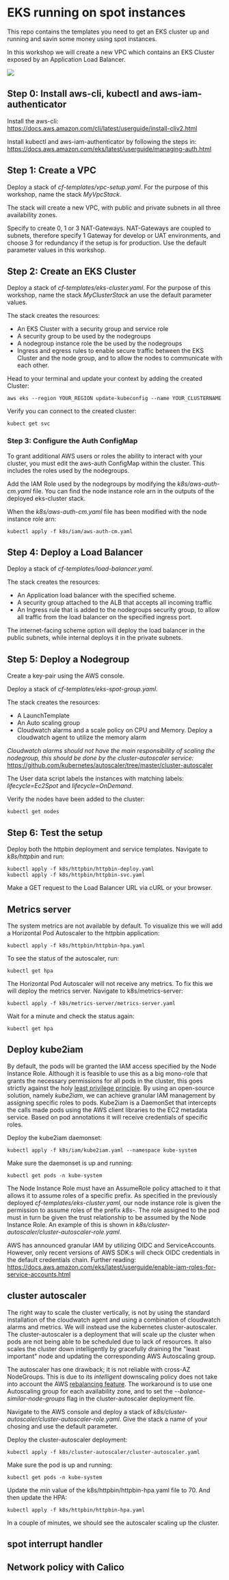 # EKS running on spot instances 
This repo contains the templates you need to get an EKS cluster up and running and savin some money using spot instances.

In this workshop we will create a new VPC which contains an EKS Cluster exposed by an Application Load Balancer.

<img  src="images/infra.png">

## Step 0: Install aws-cli, kubectl and aws-iam-authenticator
Install the aws-cli:
https://docs.aws.amazon.com/cli/latest/userguide/install-cliv2.html

Install kubectl and aws-iam-authenticator by following the steps in:
https://docs.aws.amazon.com/eks/latest/userguide/managing-auth.html

## Step 1: Create a VPC
Deploy a stack of _cf-templates/vpc-setup.yaml_. For the purpose of this workshop, name the stack _MyVpcStack_.

The stack will create a new VPC, with public and private subnets in all three availability zones. 

Specify to create 0, 1 or 3 NAT-Gateways. NAT-Gateways are coupled to subnets, therefore specify 1 Gateway for develop or UAT environments, and choose 3 for redundancy if the setup is for production. Use the default parameter values in this workshop.

## Step 2: Create an EKS Cluster
Deploy a stack of _cf-templates/eks-cluster.yaml_. For the purpose of this workshop, name the stack _MyClusterStack_ an use the default parameter values.

The stack creates the resources:
* An EKS Cluster with a security group and service role 
* A security group to be used by the nodegroups
* A nodegroup instance role the be used by the nodegroups
* Ingress and egress rules to enable secure traffic between the EKS Cluster and the node group, and to allow the nodes to communicate with each other. 

Head to your terminal and update your context by adding the created Cluster:
```
aws eks --region YOUR_REGION update-kubeconfig --name YOUR_CLUSTERNAME
```

Verify you can connect to the created cluster:
```
kubect get svc
```

### Step 3: Configure the Auth ConfigMap
To grant additional AWS users or roles the ability to interact with your cluster, you must edit the aws-auth ConfigMap within the cluster. This includes the roles used by the nodegroups.

Add the IAM Role used by the nodegroups by modifying the _k8s/aws-auth-cm.yaml_ file.
You can find the node instance role arn in the outputs of the deployed eks-cluster stack.

When the _k8s/aws-auth-cm.yaml_ file has been modified with the node instance role arn:
```
kubectl apply -f k8s/iam/aws-auth-cm.yaml
```

## Step 4: Deploy a Load Balancer
Deploy a stack of _cf-templates/load-balancer.yaml_.

The stack creates the resources:
* An Application load balancer with the specified scheme. 
* A security group attached to the ALB that accepts all incoming traffic
* An Ingress rule that is added to the nodegroups security group, to allow all traffic from the load balancer on the specified ingress port.

The internet-facing scheme option will deploy the load balancer in the public subnets, while internal deploys it in the private subnets.

## Step 5: Deploy a Nodegroup
Create a key-pair using the AWS console.

Deploy a stack of _cf-templates/eks-spot-group.yaml_. 

The stack creates the resources:
* A LaunchTemplate
* An Auto scaling group
* Cloudwatch alarms and a scale policy on CPU and Memory. Deploy a cloudwatch agent to utilize the memory alarm

_Cloudwatch alarms should not have the main responsibility of scaling the nodegroup, this should be done by the cluster-autoscaler service:_
https://github.com/kubernetes/autoscaler/tree/master/cluster-autoscaler

The User data script labels the instances with matching labels: _lifecycle=Ec2Spot_ and _lifecycle=OnDemand_.

Verify the nodes have been added to the cluster:
```
kubectl get nodes
```

## Step 6: Test the setup
Deploy both the httpbin deployment and service templates. Navigate to _k8s/httpbin_ and run:
```
kubectl apply -f k8s/httpbin/httpbin-deploy.yaml 
kubectl apply -f k8s/httpbin/httpbin-svc.yaml 
```

Make a GET request to the Load Balancer URL via cURL or your browser.

## Metrics server
The system metrics are not available by default. To visualize this we will add a Horizontal Pod Autoscaler to the httpbin application:
```
kubectl apply -f k8s/httpbin/httpbin-hpa.yaml 
```

To see the status of the autoscaler, run:
```
kubectl get hpa
```

The Horizontal Pod Autoscaler will not receive any metrics. To fix this we will deploy the metrics server. Navigate to k8s/metrics-server:
```
kubectl apply -f k8s/metrics-server/metrics-server.yaml
```

Wait for a minute and check the status again:
```
kubectl get hpa
```

## Deploy kube2iam
By default, the pods will be granted the IAM access specified by the Node Instance Role. Although it is feasible to use this as a big mono-role that grants the necessary permissions for all pods in the cluster, this goes strictly against the holy [least privilege principle](https://docs.aws.amazon.com/IAM/latest/UserGuide/best-practices.html#grant-least-privilege). By using an open-source solution, namely _kube2iam_, we can achieve granular IAM management by assigning specific roles to pods. Kube2iam is a DaemonSet that intercepts the calls made pods using the AWS client libraries to the EC2 metadata service. Based on pod annotations it will receive credentials of specific roles.  

Deploy the kube2iam daemonset:
```
kubectl apply -f k8s/iam/kube2iam.yaml --namespace kube-system
```

Make sure the daemonset is up and running:
```
kubectl get pods -n kube-system
```

The Node Instance Role must have an AssumeRole policy attached to it that allows it to assume roles of a specific prefix. As specified in the previously deployed _cf-templates/eks-cluster.yaml_, our node instance role is given the permission to assume roles of the prefix _k8s-_. The role assigned to the pod must in turn be given the trust relationship to be assumed by the Node Instance Role. An example of this is shown in _k8s/cluster-autoscaler/cluster-autoscaler-role.yaml_.

AWS has announced granular IAM by utilizing OIDC and ServiceAccounts. However, only recent versions of AWS SDK:s will check OIDC credentials in the default credentials chain. Further reading: 
https://docs.aws.amazon.com/eks/latest/userguide/enable-iam-roles-for-service-accounts.html

## cluster autoscaler
The right way to scale the cluster vertically, is not by using the standard installation of the cloudwatch agent and using a combination of cloudwatch alarms and metrics. We will instead use the kubernetes cluster-autoscaler. The cluster-autoscaler is a deployment that will scale up the cluster when pods are not being able to be scheduled due to lack of resources. It also scales the cluster down intelligently by gracefully draining the "least important" node and updating the corresponding AWS Autoscaling group.

The autoscaler has one drawback; it is not reliable with cross-AZ NodeGroups. This is due to its _intelligent_ downscaling policy does not take into account the AWS [rebalancing feature](https://docs.aws.amazon.com/autoscaling/ec2/userguide/auto-scaling-benefits.html#arch-AutoScalingMultiAZ). The workaround is to use one Autoscaling group for each availability zone, and to set the _--balance-similar-node-groups_ flag in the cluster-autoscaler deployment file.

Navigate to the AWS console and deploy a stack of _k8s/cluster-autoscaler/cluster-autoscaler-role.yaml_. Give the stack a name of your chosing and use the default parameter.

Deploy the cluster-autoscaler deployment:
```
kubectl apply -f k8s/cluster-autoscaler/cluster-autoscaler.yaml
```

Make sure the pod is up and running:
```
kubectl get pods -n kube-system
```

Update the _min_ value of the k8s/httpbin/httpbin-hpa.yaml file to 70. And then update the HPA:
```
kubectl apply -f k8s/httpbin/httpbin-hpa.yaml 
```

In a couple of minutes, we should see the autoscaler scaling up the cluster.

## spot interrupt handler


## Network policy with Calico


